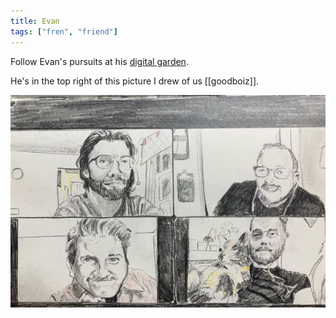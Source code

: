 ```yaml
---
title: Evan
tags: ["fren", "friend"]
---
```


Follow Evan's pursuits at his [digital garden](https://evans-thoughts-garden.onrender.com).

He's in the top right of this picture I drew of us [[goodboiz]].

![A pencil drawing of four guys in a grid from a Zoom call during the pandemic](/assets/notes/goodboiz.png)